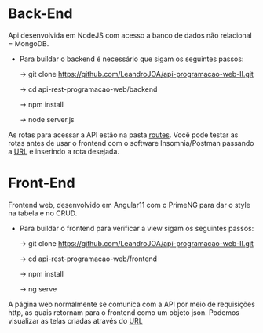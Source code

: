

# Back-End

Api desenvolvida em NodeJS com acesso a banco de dados não relacional = MongoDB.

- Para buildar o backend é necessário que sigam os seguintes passos:


  &#8594; git clone https://github.com/LeandroJOA/api-programacao-web-II.git

  &#8594; cd api-rest-programacao-web/backend

  &#8594; npm install
  
  &#8594; node server.js

As rotas para acessar a API estão na pasta [routes](https://github.com/LeandroJOA/api-rest-programacao-web/tree/main/backend/routes). Você pode testar as rotas antes de usar o frontend com o software Insomnia/Postman passando a [URL](https://localhost:4000) e inserindo a rota desejada.

# Front-End

Frontend web, desenvolvido em Angular11 com o PrimeNG para dar o style na tabela e no CRUD.
  
- Para buildar o frontend para verificar a view sigam os seguintes passos:


  &#8594; git clone https://github.com/LeandroJOA/api-programacao-web-II.git

  &#8594; cd api-rest-programacao-web/frontend

  &#8594; npm install

  &#8594; ng serve

A página web normalmente se comunica com a API por meio de requisições http, as quais retornam para o frontend como um objeto json. Podemos visualizar as telas criadas através do [URL](https://localhost:4200)
